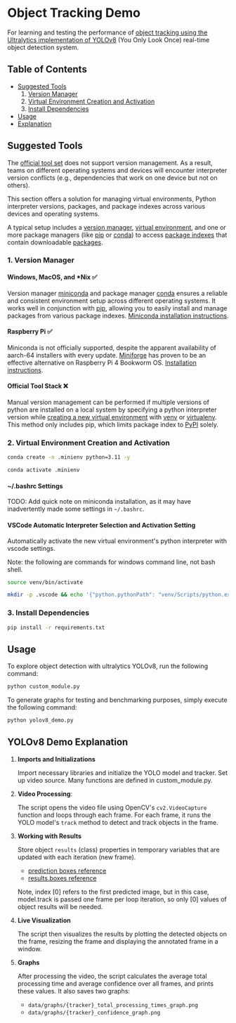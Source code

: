 # Object Tracking Demo

For learning and testing the performance of [object tracking using the Ultralytics implementation of YOLOv8](https://docs.ultralytics.com/modes/track/#tracking) (You Only Look Once) real-time object detection system. 

## Table of Contents
- [Suggested Tools](#suggested-tools)
    1. [Version Manager](#version-manager)
    2. [Virtual Environment Creation and Activation](#virtual-environment-creation-and-activation)
    3. [Install Dependencies](#install-dependencies)
- [Usage](#usage)
- [Explanation](#explanation)

## Suggested Tools
The [official tool set](https://packaging.python.org/en/latest/guides/tool-recommendations/) does not support version management. As a result, teams on different operating systems and devices will encounter interpreter version conflicts (e.g., dependencies that work on one device but not on others).

This section offers a solution for managing virtual environments, Python interpreter versions, packages, and package indexes across various devices and operating systems. 


A typical setup includes a [version manager](https://packaging.python.org/en/latest/guides/tool-recommendations/), [virtual environment](https://packaging.python.org/en/latest/glossary/#term-Virtual-Environment), and one or more package managers (like [pip](https://pip.pypa.io/en/stable/) or [conda](https://packaging.python.org/en/latest/key_projects/#conda)) to access [package indexes](https://packaging.python.org/en/latest/glossary/#term-Package-Index) that contain downloadable [packages](https://packaging.python.org/en/latest/overview/).

### 1. Version Manager

#### Windows, MacOS, and *Nix ✅

Version manager [miniconda](https://docs.anaconda.com/free/miniconda/index.html) and package manager [conda](https://packaging.python.org/en/latest/key_projects/#conda) ensures a reliable and consistent environment setup across different operating systems. It works well in conjunction with [pip](https://pip.pypa.io/en/stable/), allowing you to easily install and manage packages from various package indexes. [Miniconda installation instructions](https://docs.anaconda.com/free/miniconda/index.html#quick-command-line-install).

#### Raspberry Pi ✅
Miniconda is not officially supported, despite the apparent availability of aarch-64 installers with every update. [Miniforge](https://github.com/conda-forge/miniforge) has proven to be an effective alternative on Raspberry Pi 4 Bookworm OS. [Installation instructions](https://github.com/conda-forge/miniforge/?tab=readme-ov-file#install).

#### Official Tool Stack ❌
Manual version management can be performed if multiple versions of python are installed on a local system by specifying a python interpreter version while [creating a new virtual environment](https://packaging.python.org/en/latest/tutorials/installing-packages/#creating-virtual-environments) with [venv](https://packaging.python.org/en/latest/key_projects/#venv) or [virtualenv](https://packaging.python.org/en/latest/key_projects/). This method only includes pip, which limits package index to [PyPI](https://packaging.python.org/en/latest/glossary/#term-Python-Package-Index-PyPI) solely.

### 2. Virtual Environment Creation and Activation
```bash
conda create -n .minienv python=3.11 -y
```
```bash
conda activate .minienv
```
#### ~/.bashrc Settings

TODO: Add quick note on miniconda installation, as it may have inadvertently made some settings in `~/.bashrc`.

#### VSCode Automatic Interpreter Selection and Activation Setting
Automatically activate the new virtual environment's python interpreter with vscode settings. 

Note: the following are commands for windows command line, not bash shell.
```bash
source venv/bin/activate
```

```bash
mkdir -p .vscode && echo '{"python.pythonPath": "venv/Scripts/python.exe"}' > .vscode/settings.json
```

### 3. Install Dependencies
```bash
pip install -r requirements.txt
```

## Usage
To explore object detection with ultralytics YOLOv8, run the following command:
```bash
python custom_module.py
```
To generate graphs for testing and benchmarking purposes, simply execute the following command:
```bash
python yolov8_demo.py
```

## YOLOv8 Demo Explanation

1. **Imports and Initializations**

    Import necessary libraries and initialize the YOLO model and tracker. Set up video source. Many functions are defined in custom_module.py. 

2. **Video Processing**: 

    The script opens the video file using OpenCV's `cv2.VideoCapture` function and loops through each frame. For each frame, it runs the YOLO model's `track` method to detect and track objects in the frame. 

3. **Working with Results**

    Store object `results` (class) properties in temporary variables that are updated with each iteration (new frame).
    - [prediction boxes reference](https://docs.ultralytics.com/modes/predict/#boxes) 
    - [results.boxes reference](https://docs.ultralytics.com/reference/engine/results/#ultralytics.engine.results.Boxes)

    Note, index [0] refers to the first predicted image, but in this case, model.track is passed one frame per loop iteration, so only [0] values of object results will be needed. 

3. **Live Visualization**

    The script then visualizes the results by plotting the detected objects on the frame, resizing the frame and displaying the annotated frame in a window.

4. **Graphs**

    After processing the video, the script calculates the average total processing time and average confidence over all frames, and prints these values. It also saves two graphs:  
    - `data/graphs/{tracker}_total_processing_times_graph.png`
    - `data/graphs/{tracker}_confidence_graph.png`
